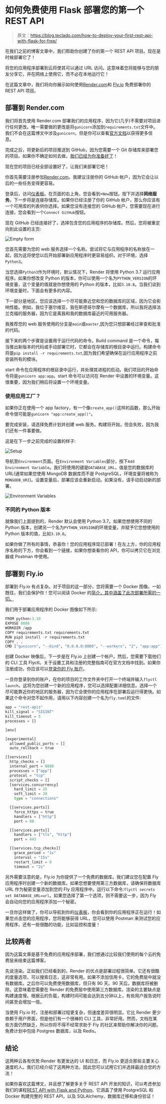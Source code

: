 # 如何免费使用 Flask 部署您的第一个 REST API

> 原文：<https://blog.teclado.com/how-to-deploy-your-first-rest-api-with-flask-for-free/>

在我们之前的博客文章中，我们帮助你创建了你的第一个 REST API 项目。现在是时候部署它了！

将您的应用程序部署到云将使其可以通过 URL 访问。这意味着您将能够与您的朋友分享它，并在网络上使用它，而不必在本地运行它！

在这篇文章中，我们将向你展示如何使用[Render.com](https://render.com/)和 [Fly.io](https://fly.io/) 免费部署你的 REST API 项目。

## 部署到 Render.com

我们将首先使用 Render.com 部署我们的应用程序，因为它(几乎)不需要对项目进行任何更改。唯一需要做的更改是将`gunicorn`添加到`requirements.txt`文件中。我们不会在这篇博文中涉及`gunicorn`，但是你可以查看[官方文档](https://docs.gunicorn.org/en/stable/)以获得更多信息。

完成之后，将更新后的项目推送到 GitHub，因为您需要一个 Git 存储库来部署您的项目。如果你不确定如何去做，[我们已经为你准备好了](https://git-workshop.tecladocode.com/)！

现在您的项目已经全部设置好了，让我们来部署它吧！

你首先需要注册参加[Render.com](https://dashboard.render.com/register)。我建议注册你的 GitHub 帐户，因为它会让以后的一些任务变得更容易。

登录后，访问[仪表板](https://dashboard.render.com/)。在页面的右上角，您会看到`+New`按钮。按下并选择**网络服务**。下一步将是连接存储库。如果你已经注册了你的 GitHub 帐户，那么你应该有一个可用库的列表供你选择。如果您没有连接您的 GitHub 帐户，您需要现在进行连接，您会看到一个`Connect GitHub`按钮。

现在 GitHub 已经连接好了，选择包含您的应用程序的存储库。然后，您将被重定向到此设置的主页:

![Empty form](img/97ba3e6a8fc697eff9aad3d6bffabf68.png)

您首先需要为您的 web 服务选择一个名称。尝试将它与应用程序的名称放在一起，因为这将使您以后开始部署新应用程序时更容易组织。对于环境，选择`Python3`。

当您选择`Python3`作为环境时，默认情况下，Render 将使用 Python 3.7 运行应用程序。如果你想改变 Python 的版本，你可以使用一个名为`PYTHON_VERSION`的环境变量，这个变量的值就是你想使用的 Python 的版本，比如`3.10.8`。当我们谈到环境变量时，下面会有更多的内容。

下一部分是地区。您应该选择一个尽可能靠近您和您的数据库的区域，因为它会影响性能。例如，我位于塞尔维亚，我在斯德哥尔摩有一个数据库，所以我将选择法兰克福的服务器，因为它是离我和我的数据库最近的可用服务器。

我推荐您的 web 服务使用的分支是`main`或`master`,因为您只想部署经过审查和批准的代码。

接下来的两个步骤是设置用于运行代码的命令。Build command 是一个命令，每当推出新版本的代码或手动部署它时，它都会在存储库的根目录中运行。构建命令将是`pip install -r requirements.txt`,因为我们希望确保在运行应用程序之前安装所有的模块。

start 命令在应用程序的根目录中运行，并处理其进程的启动。我们项目的开始命令将是`gunicorn app:app`。start 命令可以访问在 Render 中设置的环境变量。这很重要，因为我们稍后将设置一个环境变量。

### 使用应用工厂？

如果你正在使用一个 app factory，有一个像`create_app()`这样的函数，那么开始命令很可能是`gunicorn "app:create_app()"`。

要完成安装，请选择免费计划并创建 web 服务。构建将开始，但会失败，因为我们还有一件事要做。

这是在下一步之前完成的设置的样子:

![Setup](img/477629ad3f92b1b34758ae2caedb8a30.png)

导航至`Environment`页面。在`Environment Variables`部分，按下`Add Environment Variable`。我们将使用的键是`DATABASE_URL`，值是您的数据库的 URL(通常如果您使用 MongoDB 数据库而不是 PostgreSQL，环境变量将被称为`MONGODB_URI`)。设置变量后，部署应该会重新启动。如果没有，请手动启动新的部署。

![Environment Variables](img/ede75f318bf979f336a8822c7dc22b5e.png)

### 不同的 Python 版本

就像我们上面提到的，Render 默认会使用 Python 3.7。如果您想使用不同的 Python 版本，创建另一个名为`PYTHON_VERSION`的环境变量，并赋予它您想使用的 Python 版本的值，比如`3.10.8`。

如果你做了所有的事情，恭喜你！您的应用程序现已部署！在左上方，你的应用程序名称的下方，你会看到一个链接，如果你想查看你的 API，你可以拷贝它在浏览器或 Postman 中使用。

## 部署到 Fly.io

部署到 Fly.io 有点复杂。对于项目的这一部分，您将需要一个 Docker 图像。一如既往，我们会保护你！您可以阅读 Docker 的[简介，其中涵盖了此次部署所需的一切。](https://rest-apis-flask.teclado.com/docs/docker_intro/)

我们用于部署应用程序的 Docker 图像如下所示:

```py
FROM python:3.10
EXPOSE 8080
WORKDIR /app
COPY requirements.txt requirements.txt
RUN pip3 install -r requirements.txt
COPY . .
CMD ["gunicorn", "--bind", "0.0.0.0:8080", "--workers", "2", "app:app"] 
```

创建 Docker 映像后，下一步是在 Fly.io 上创建一个帐户。然后，您需要下载他们的 CLI 工具 Flyctl。关于设置工具和注册的完整指南可在官方文档中找到。如果你注册成功，你应该可以[登录你的 Fly 账户](https://fly.io/docs/getting-started/log-in-to-fly/)。

一旦你登录到你的账户，在你的项目的工作文件夹中打开一个终端并输入`flyctl launch`。这将为您创建一个新的应用程序，您可以选择配置详细信息。选择一个尽可能靠近你的地区的服务器，因为它会使你的应用程序在部署后运行得更快。如果这个命令对您不起作用，请用以下内容创建一个名为`fly.toml`的文件:

```py
app = "rest-apis"
kill_signal = "SIGINT"
kill_timeout = 5
processes = []

[env]

[experimental]
  allowed_public_ports = []
  auto_rollback = true

[[services]]
  http_checks = []
  internal_port = 8080
  processes = ["app"]
  protocol = "tcp"
  script_checks = []
  [services.concurrency]
    hard_limit = 25
    soft_limit = 20
    type = "connections"

  [[services.ports]]
    force_https = true
    handlers = ["http"]
    port = 80

  [[services.ports]]
    handlers = ["tls", "http"]
    port = 443

  [[services.tcp_checks]]
    grace_period = "1s"
    interval = "15s"
    restart_limit = 0
    timeout = "2s" 
```

另外需要注意的是，Fly.io 为你提供了一个免费的数据库。我们建议您在配置 Fly 应用程序时创建一个新的数据库。如果您想要使用第三方数据库，请确保将数据库 URL 作为秘密变量添加到您的 Fly 应用程序中。运行以下命令:`flyctl secrets set DATABASE_URL=url`。如果您选择了第一个选项，则不需要这一步，因为 Fly 会自动向您的应用程序添加一个秘密。

一旦你这样做了，你可以导航到你的[仪表板](https://fly.io/dashboard)，你会看到你的应用程序正在运行！如果您点击您的应用程序，您将能够获得 URL，您可以使用 Postman 来测试您的应用程序。还有一些很酷的功能，比如监控和度量！

## 比较两者

因为这篇文章是基于免费的应用程序部署，我们想通过比较我们使用的每个云的免费层来结束这篇博客。

先说渲染。正如我们已经看到的，Render 的优点是部署过程很简单。它还有很酷的度量选项，可以搜索日志，这非常有用。如果不添加信用卡，它的免费层中就没有数据库。之后你可以免费使用数据库，但只有 90 天。90 天后，数据库将被删除。这意味着您需要在 Render 的免费层中使用第三方数据库。渲染的主要缺点是构建速度慢。根据云的负载，构建时间可能会达到五分钟以上，有些用户报告说时间甚至会增加一倍。

当使用 Fly.io 时，注册和部署过程更复杂，但速度差异很明显。它比 Render 更少依赖于用户界面，但是他们有一个很棒的 CLI 工具，非常好用。然而，文档在某些方面仍然缺乏，所以你将不得不经常求助于 Fly 的社区来帮助你解决你的问题。免费计划中包括 Postgres 数据库，以及 Redis。

## 结论

这两种云各有优势:Render 有更发达的 UI 和日志，而 Fly.io 更适合那些主要关心速度的人。我们已经介绍了这两种方法，因此您可以试用它们并选择最适合您的方法！

如果你喜欢这篇博文，并且想了解更多关于 REST API 开发的知识，可以考虑参加我们的课程[REST API with Flask and Python](https://www.udemy.com/course/rest-api-flask-and-python/)。它涵盖了使用 PostgreSQL 和 Docker 构建完整的 REST API，以及 SQLAlchemy、数据库迁移和身份验证！